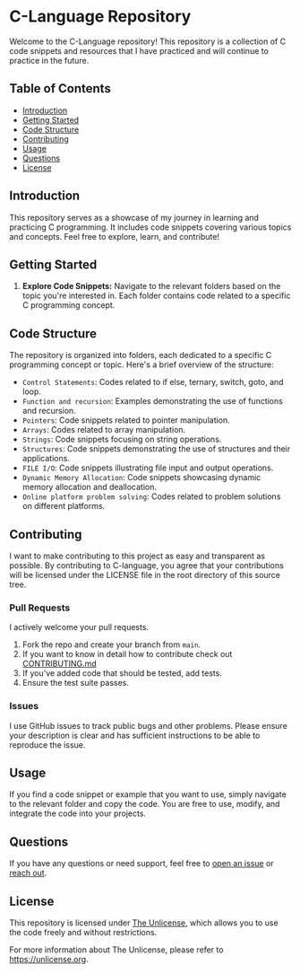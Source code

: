 # C-Language Repository

Welcome to the C-Language repository! This repository is a collection of C code snippets and resources that I have practiced and will continue to practice in the future.

## Table of Contents
- [Introduction](#introduction)
- [Getting Started](#getting-started)
- [Code Structure](#code-structure)
- [Contributing](#contributing)
- [Usage](#usage)
- [Questions](#questions)
- [License](#license)

## Introduction

This repository serves as a showcase of my journey in learning and practicing C programming. It includes code snippets covering various topics and concepts. Feel free to explore, learn, and contribute!

##  Getting Started

1. **Explore Code Snippets:**
  Navigate to the relevant folders based on the topic you're interested in.
  Each folder contains code related to a specific C programming concept.

##  Code Structure

The repository is organized into folders, each dedicated to a specific C programming concept or topic. Here's a brief overview of the structure:

- `Control Statements`: Codes related to if else, ternary, switch, goto, and loop.
- `Function and recursion`: Examples demonstrating the use of functions and recursion.
- `Pointers`: Code snippets related to pointer manipulation.
- `Arrays`: Codes related to array manipulation.
- `Strings`: Code snippets focusing on string operations.
- `Structures`: Code snippets demonstrating the use of structures and their applications.
- `FILE I/O`: Code snippets illustrating file input and output operations.
- `Dynamic Memory Allocation`: Code snippets showcasing dynamic memory allocation and deallocation.
- `Online platform problem solving`: Codes related to problem solutions on different platforms.

## Contributing

  I want to make contributing to this project as easy and transparent as
  possible. By contributing to C-language, you agree that your contributions will be licensed
  under the LICENSE file in the root directory of this source tree.
  
  ### Pull Requests
  I actively welcome your pull requests.
  
  1. Fork the repo and create your branch from `main`.
  2. If you want to know in detail how to contribute check out [CONTRIBUTING.md](https://github.com/nazmusweb-coding/C-language/blob/main/CONTRIBUTING.md)
  3. If you've added code that should be tested, add tests.
  4. Ensure the test suite passes.
  
  ### Issues
  I use GitHub issues to track public bugs and other problems. Please ensure your description is
  clear and has sufficient instructions to be able to reproduce the issue.

## Usage

If you find a code snippet or example that you want to use, simply navigate to the relevant folder and copy the code. You are free to use, modify, and integrate the code into your projects.

##  Questions

If you have any questions or need support, feel free to [open an issue](https://github.com/nazmusweb-coding/C-language/issues/new) or [reach out](mailto:nazmusweb.official@gmail.com).

## License
This repository is licensed under [The Unlicense](https://github.com/nazmusweb-coding/C-language/blob/main/LICENSE), which allows you to use the code freely and without restrictions.

For more information about The Unlicense, please refer to https://unlicense.org.
